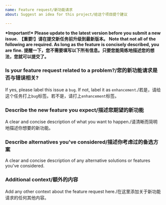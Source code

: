 ```yaml
---
name: Feature request/新功能请求
about: Suggest an idea for this project/给这个项目提个建议

---
```


**\*Important!\* Please update to the latest version before you submit a new issue.**
**【重要!】请在提交新任务前升级到最新版本。**
**Note that not all of the following are required. As long as the feature is concisely described, you are fine.**
**提醒一下，您不需要填写以下所有信息。只要您能简练地描述您的想法，您就可以提交了。**


### Is your feature request related to a problem?/您的新功能请求是否与错误相关?
If yes, please label this issue a `bug`. If not, label it as `enhancement`./若是，请给这个任务打上`bug`标签。若不是，请打上`enhancement`标签。




### Describe the new feature you expect/描述您期望的新功能
A clear and concise description of what you want to happen./请清晰而简明地描述你想要的新功能。




### Describe alternatives you've considered/描述你考虑过的备选方案
A clear and concise description of any alternative solutions or features you've considered.




### Additional context/额外的内容
Add any other context about the feature request here./在这里添加关于新功能请求的任何其他内容。
